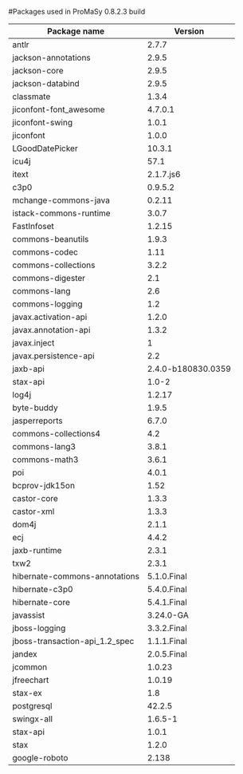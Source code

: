 #Packages used in ProMaSy 0.8.2.3 build

Package name|Version
---|---
antlr|2.7.7
jackson-annotations|2.9.5
jackson-core|2.9.5
jackson-databind|2.9.5
classmate|1.3.4
jiconfont-font_awesome|4.7.0.1
jiconfont-swing|1.0.1
jiconfont|1.0.0
LGoodDatePicker|10.3.1
icu4j|57.1
itext|2.1.7.js6
c3p0|0.9.5.2
mchange-commons-java|0.2.11
istack-commons-runtime|3.0.7
FastInfoset|1.2.15
commons-beanutils|1.9.3
commons-codec|1.11
commons-collections|3.2.2
commons-digester|2.1
commons-lang|2.6
commons-logging|1.2
javax.activation-api|1.2.0
javax.annotation-api|1.3.2
javax.inject|1
javax.persistence-api|2.2
jaxb-api|2.4.0-b180830.0359
stax-api|1.0-2
log4j|1.2.17
byte-buddy|1.9.5
jasperreports|6.7.0
commons-collections4|4.2
commons-lang3|3.8.1
commons-math3|3.6.1
poi|4.0.1
bcprov-jdk15on|1.52
castor-core|1.3.3
castor-xml|1.3.3
dom4j|2.1.1
ecj|4.4.2
jaxb-runtime|2.3.1
txw2|2.3.1
hibernate-commons-annotations|5.1.0.Final
hibernate-c3p0|5.4.0.Final
hibernate-core|5.4.1.Final
javassist|3.24.0-GA
jboss-logging|3.3.2.Final
jboss-transaction-api_1.2_spec|1.1.1.Final
jandex|2.0.5.Final
jcommon|1.0.23
jfreechart|1.0.19
stax-ex|1.8
postgresql|42.2.5
swingx-all|1.6.5-1
stax-api|1.0.1
stax|1.2.0
google-roboto|2.138
